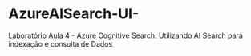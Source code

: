 # AzureAISearch-UI-
Laboratório Aula 4 - Azure Cognitive Search: Utilizando AI Search para indexação e consulta de Dados
